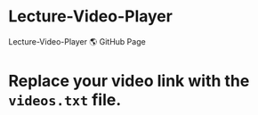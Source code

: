 # Lecture-Video-Player
Lecture-Video-Player 🌎 GitHub Page 


# Replace your video link with the `videos.txt` file. 
